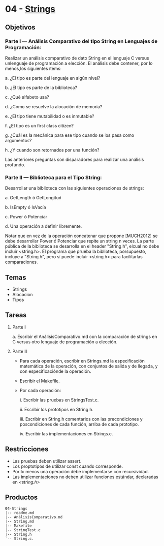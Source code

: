 # 04 - [Strings](./Strings.md)

## Objetivos

### Parte I — Análisis Comparativo del tipo String en Lenguajes de Programación:

Realizar un análisis comparativo de dato String en el lenguaje C versus unlenguaje de programación a elección. El análisis debe contener, por lo menos,los siguientes ítems:

a. ¿El tipo es parte del lenguaje en algún nivel?

b. ¿El tipo es parte de la biblioteca?

c. ¿Qué alfabeto usa?

d. ¿Cómo se resuelve la alocación de memoria?

e. ¿El tipo tiene mutabilidad o es inmutable?

f. ¿El tipo es un first class citizen?

g. ¿Cuál   es   la   mecánica   para   ese   tipo   cuando   se   los   pasa   como argumentos?

h. ¿Y cuando son retornados por una función?

Las   anteriores   preguntas   son   disparadores   para   realizar   una   análisis profundo.

### Parte II — Biblioteca  para  el  Tipo  String:

Desarrollar  una  biblioteca  con  las siguientes operaciones de strings:


a. GetLength ó GetLongitud

b. IsEmpty ó IsVacía

c. Power ó Potenciar

d. Una operación a definir libremente.


Notar que en vez de la operación concatenar que propone [MUCH2012] se debe desarrollar Power ó Potenciar que repite un string n veces. La  parte  pública  de  la  biblioteca  se  desarrolla  en  el  header  "String.h",  elcual  no  debe  incluir  <string.h>.  El  programa  que  prueba  la  biblioteca,  porsupuesto, incluye a "String.h", pero sí puede incluir <string.h> para facilitarlas comparaciones.

## Temas

- Strings
- Alocacion
- Tipos

## Tareas

1. Parte I


    a. Escribir el AnálisisComparativo.md con la comparación de strings en C versus otro lenguaje de programación a elección.


2. Parte II


    - Para cada operación, escribir en Strings.md la especificación matemática de la operación, con conjuntos de salida y de llegada, y con especificaciónde la operación.
    
    - Escribir el Makefile.
    
    - Por cada operación:
    
        i. Escribir las pruebas en StringsTest.c.
        
        ii. Escribir los prototipos en String.h.
        
        iii. Escribir   en   String.h   comentarios   con   las   precondiciones   y poscondiciones de cada función, arriba de cada prototipo.
        
        iv. Escribir las implementaciones en Strings.c.


## Restricciones

- Las pruebas deben utilizar assert.
- Los proptotipos de utilizar const cuando corresponde.
- Por lo menos una operación debe implementarse con recursividad.
- Las  implementaciones  no  deben  utilizar  funciones  estándar,  declaradas  en *<string.h>*
  
## Productos

```
04-Strings
|-- readme.md
|-- AnálisisComparativo.md
|-- String.md
|-- Makefile
|-- StringTest.c
|-- String.h
`-- String.c.
```
